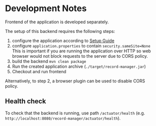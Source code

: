 # Development Notes

Frontend of the application is developed separately.

The setup of this backend requires the following steps:
1) configure the application according to [Setup Guide](setup.md)
2) configure `application.properties` to contain `security.sameSite=None`    
   This is important if you are running the application over HTTP so 
   web browser would not block requests to the server due to CORS policy.
3) build the backend `mvn clean package`
4) Run the created application archive (`./target/record-manager.jar`)
5) Checkout and run frontend

Alternatively, to step 2, a browser plugin can be used to disable CORS policy.

## Health check

To check that the backend is running, use path `/actuator/health` (e.g. `http://localhost:8080/record-manager/actuator/health`).
